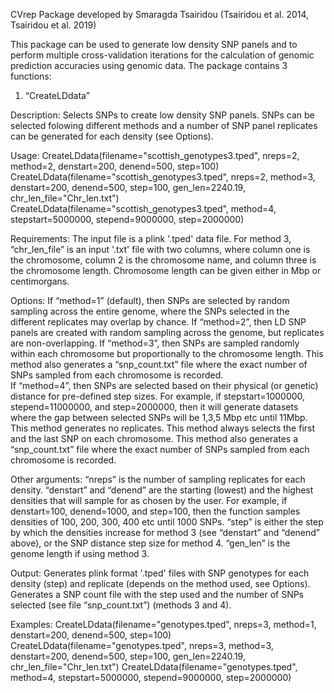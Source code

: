 CVrep
Package developed by Smaragda Tsairidou (Tsairidou et al. 2014, Tsairidou et al. 2019)

This package can be used to generate low density SNP panels and to perform multiple cross-validation iterations for the calculation of genomic prediction accuracies using genomic data. The package contains 3 functions:

1.	“CreateLDdata” 

Description:
Selects SNPs to create low density SNP panels. SNPs can be selected folowing different methods and a number of SNP panel replicates can be generated for each density (see Options).

Usage:
CreateLDdata(filename="scottish_genotypes3.tped", nreps=2, method=2, denstart=200, denend=500, step=100)
CreateLDdata(filename="scottish_genotypes3.tped", nreps=2, method=3, denstart=200, denend=500, step=100, gen_len=2240.19, chr_len_file="Chr_len.txt")
CreateLDdata(filename="scottish_genotypes3.tped", method=4, stepstart=5000000, stepend=9000000, step=2000000)

Requirements:
The input file is a plink '.tped' data file. 
For method 3, “chr_len_file” is an input '.txt' file with two columns, where column one is the chromosome, column 2 is the chromosome name, and column three is the chromosome length. Chromosome length can be given either in Mbp or centimorgans. 

Options:
If “method=1” (default), then SNPs are selected by random sampling across the entire genome, where the SNPs selected in the different replicates may overlap by chance.
If “method=2”, then LD SNP panels are created with random sampling across the genome, but replicates are non-overlapping. 
If “method=3”, then SNPs are sampled randomly within each chromosome but proportionally to the chromosome length. This method also generates a “snp_count.txt” file where the exact number of SNPs sampled from each chromosome is recorded.  
If “method=4”, then SNPs are selected based on their physical (or genetic) distance for pre-defined step sizes.  For example, if stepstart=1000000, stepend=11000000, and step=2000000, then it will generate datasets where the gap between selected SNPs will be 1,3,5 Mbp etc until 11Mbp. This method generates no replicates. This method always selects the first and the last SNP on each chromosome. This method also generates a “snp_count.txt” file where the exact number of SNPs sampled from each chromosome is recorded.

Other arguments:
“nreps” is the number of sampling replicates for each density. 
“denstart” and “denend” are the starting (lowest) and the highest densities that will sample for as chosen by the user. For example, if denstart=100, denend=1000, and step=100, then the function samples densities of 100, 200, 300, 400 etc until 1000 SNPs. 
“step” is either the step by which the densities increase for method 3 (see “denstart” and “denend” above), or the SNP distance step size for method 4.
“gen_len” is the genome length if using method 3. 

Output:
Generates plink format '.tped' files with SNP genotypes for each density (step) and replicate (depends on the method used, see Options).
Generates a SNP count file with the step used and the number of SNPs selected (see file “snp_count.txt”) (methods 3 and 4).

Examples:
CreateLDdata(filename="genotypes.tped", nreps=3, method=1, denstart=200, denend=500, step=100)
CreateLDdata(filename="genotypes.tped", nreps=3, method=3, denstart=200, denend=500, step=100, gen_len=2240.19, chr_len_file="Chr_len.txt")
CreateLDdata(filename="genotypes.tped", method=4, stepstart=5000000, stepend=9000000, step=2000000)
